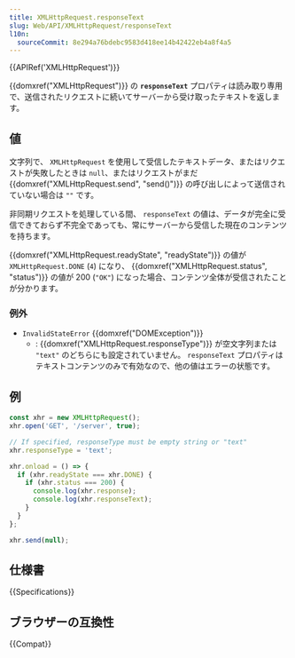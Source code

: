 ```yaml
---
title: XMLHttpRequest.responseText
slug: Web/API/XMLHttpRequest/responseText
l10n:
  sourceCommit: 8e294a76bdebc9583d418ee14b42422eb4a8f4a5
---
```


{{APIRef('XMLHttpRequest')}}

{{domxref("XMLHttpRequest")}} の **`responseText`** プロパティは読み取り専用で、送信されたリクエストに続いてサーバーから受け取ったテキストを返します。

## 値

文字列で、 `XMLHttpRequest` を使用して受信したテキストデータ、またはリクエストが失敗したときは `null`、またはリクエストがまだ {{domxref("XMLHttpRequest.send", "send()")}} の呼び出しによって送信されていない場合は `""` です。

非同期リクエストを処理している間、 `responseText` の値は、データが完全に受信できておらず不完全であっても、常にサーバーから受信した現在のコンテンツを持ちます。

{{domxref("XMLHttpRequest.readyState", "readyState")}} の値が `XMLHttpRequest.DONE` (`4`) になり、 {{domxref("XMLHttpRequest.status", "status")}} の値が 200 (`"OK"`) になった場合、コンテンツ全体が受信されたことが分かります。

### 例外

- `InvalidStateError` {{domxref("DOMException")}}
  - : {{domxref("XMLHttpRequest.responseType")}} が空文字列または `"text"` のどちらにも設定されていません。 `responseText` プロパティはテキストコンテンツのみで有効なので、他の値はエラーの状態です。

## 例

```js
const xhr = new XMLHttpRequest();
xhr.open('GET', '/server', true);

// If specified, responseType must be empty string or "text"
xhr.responseType = 'text';

xhr.onload = () => {
  if (xhr.readyState === xhr.DONE) {
    if (xhr.status === 200) {
      console.log(xhr.response);
      console.log(xhr.responseText);
    }
  }
};

xhr.send(null);
```

## 仕様書

{{Specifications}}

## ブラウザーの互換性

{{Compat}}
